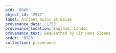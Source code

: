 ```yaml
---
pid: '6845'
object_id: '2947'
label: Ancient Ruins at Baiae
provenance_date: '1753'
provenance_location: England, London
provenance_text: Bequeathed by Sir Hans Sloane
order: '0128'
collection: provenance
---
```

